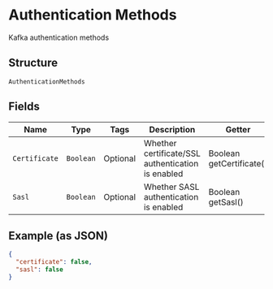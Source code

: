 
# Authentication Methods

Kafka authentication methods

## Structure

`AuthenticationMethods`

## Fields

| Name | Type | Tags | Description | Getter | Setter |
|  --- | --- | --- | --- | --- | --- |
| `Certificate` | `Boolean` | Optional | Whether certificate/SSL authentication is enabled | Boolean getCertificate() | setCertificate(Boolean certificate) |
| `Sasl` | `Boolean` | Optional | Whether SASL authentication is enabled | Boolean getSasl() | setSasl(Boolean sasl) |

## Example (as JSON)

```json
{
  "certificate": false,
  "sasl": false
}
```

